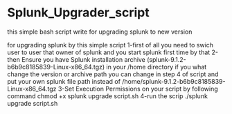 # Splunk_Upgrader_script
this simple bash script write for upgrading splunk to new version

for upgrading splunk by this simple script
1-first of all you need to swich user to user that owner of splunk and you start splunk first time by that
2-then Ensure you have Splunk installation archive (splunk-9.1.2-b6b9c8185839-Linux-x86_64.tgz) in your /home directory if you what change the version or archive path you can change in step 4 of script and put your own splunk file path instead of /home/splunk-9.1.2-b6b9c8185839-Linux-x86_64.tgz
3-Set Execution Permissions on your script by following command
chmod +x splunk upgrade script.sh
4-run the scrip
./splunk upgrade script.sh
